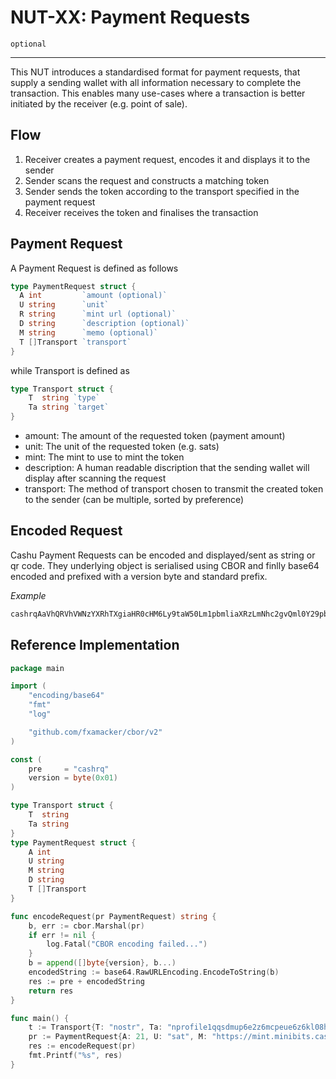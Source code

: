 # NUT-XX: Payment Requests

`optional`

---

This NUT introduces a standardised format for payment requests, that supply a sending wallet with all information necessary to complete the transaction. This enables many use-cases where a transaction is better initiated by the receiver (e.g. point of sale).

## Flow

1. Receiver creates a payment request, encodes it and displays it to the sender
2. Sender scans the request and constructs a matching token
3. Sender sends the token according to the transport specified in the payment request
4. Receiver receives the token and finalises the transaction

## Payment Request

A Payment Request is defined as follows

```go
type PaymentRequest struct {
  A int         `amount (optional)`
  U string      `unit`
  R string      `mint url (optional)`
  D string      `description (optional)`
  M string      `memo (optional)`
  T []Transport `transport`
}
```

while Transport is defined as

```go
type Transport struct {
    T  string `type`
    Ta string `target`
}
```

- amount: The amount of the requested token (payment amount)
- unit: The unit of the requested token (e.g. sats)
- mint: The mint to use to mint the token
- description: A human readable discription that the sending wallet will display after scanning the request
- transport: The method of transport chosen to transmit the created token to the sender (can be multiple, sorted by preference)

## Encoded Request

Cashu Payment Requests can be encoded and displayed/sent as string or qr code. They underlying object is serialised using CBOR and finlly base64 encoded and prefixed with a version byte and standard prefix.

_Example_

```sh
cashrqAaVhQRVhVWNzYXRhTXgiaHR0cHM6Ly9taW50Lm1pbmliaXRzLmNhc2gvQml0Y29pbmFEeCNQbGVzYXNlIHBheSB0aGUgdmVyeSBmaXJzdCBjYXNodSBwcmFUgaJhVGVub3N0cmJUYXhGbnByb2ZpbGUxcXFzZG11cDZlMno2bWNwZXVlNno2a2wwOGhlNDloY2VuNXhucmMzdG5wdncwbWRndGplbWgwc3V4YTBrag
```

## Reference Implementation

```go
package main

import (
	"encoding/base64"
	"fmt"
	"log"

	"github.com/fxamacker/cbor/v2"
)

const (
	pre     = "cashrq"
	version = byte(0x01)
)

type Transport struct {
	T  string
	Ta string
}
type PaymentRequest struct {
	A int
	U string
	M string
	D string
	T []Transport
}

func encodeRequest(pr PaymentRequest) string {
	b, err := cbor.Marshal(pr)
	if err != nil {
		log.Fatal("CBOR encoding failed...")
	}
	b = append([]byte{version}, b...)
	encodedString := base64.RawURLEncoding.EncodeToString(b)
	res := pre + encodedString
	return res
}

func main() {
	t := Transport{T: "nostr", Ta: "nprofile1qqsdmup6e2z6mcpeue6z6kl08he49hcen5xnrc3tnpvw0mdgtjemh0suxa0kj"}
	pr := PaymentRequest{A: 21, U: "sat", M: "https://mint.minibits.cash/Bitcoin", D: "Plesase pay the very first cashu pr", T: []Transport{t}}
	res := encodeRequest(pr)
	fmt.Printf("%s", res)
}
```
